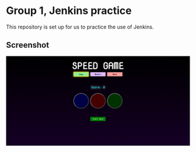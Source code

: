 # Group 1, Jenkins practice

This repository is set up for us to practice the use of Jenkins.

## Screenshot

![Screenshot](/src/speedgame.png)

